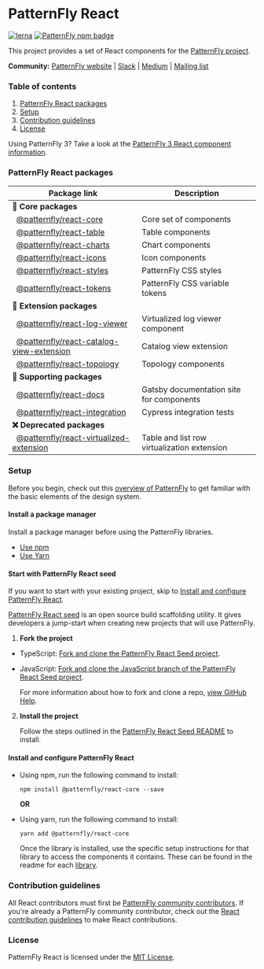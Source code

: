 # PatternFly React

[![lerna](https://img.shields.io/badge/maintained%20with-lerna-green.svg?style=for-the-badge)](https://lernajs.io/)
[![PatternFly npm badge](https://img.shields.io/npm/v/@patternfly/react-core.svg?label=PF%20Core&style=for-the-badge)](https://www.npmjs.com/package/@patternfly/react-core)

This project provides a set of React components for the [PatternFly project](https://patternfly.org).  

**Community:** [PatternFly website](https://www.patternfly.org) | [Slack](https://slack.patternfly.org) | [Medium](https://medium.com/patternfly) | [Mailing list](https://www.redhat.com/mailman/listinfo/patternfly)

### Table of contents
1. [PatternFly React packages](#patternfly-react-packages)
2. [Setup](#Setup)
3. [Contribution guidelines](#Contribution-guidelines)
4. [License](#License) 

Using PatternFly 3? Take a look at the [PatternFly 3 React component information](https://github.com/patternfly/patternfly-react/blob/patternfly-3/README.md).

### PatternFly React packages

| Package link | Description |
| --- | --- |
| **:blue_heart: Core packages** |
| &nbsp;&nbsp;[@patternfly/react-core](./packages/react-core/README.md) | Core set of components |
| &nbsp;&nbsp;[@patternfly/react-table](./packages/react-table/README.md) | Table components | 
| &nbsp;&nbsp;[@patternfly/react-charts](./packages/react-charts/README.md) | Chart components
| &nbsp;&nbsp;[@patternfly/react-icons](./packages/react-icons/README.md) | Icon components |
| &nbsp;&nbsp;[@patternfly/react-styles](./packages/react-styles/README.md) | PatternFly CSS styles |
| &nbsp;&nbsp;[@patternfly/react-tokens](./packages/react-tokens/README.md) | PatternFly CSS variable tokens |
| **:yellow_heart: Extension packages** |
| &nbsp;&nbsp;[@patternfly/react-log-viewer](https://github.com/patternfly/react-log-viewer) | Virtualized log viewer component |
| &nbsp;&nbsp;[@patternfly/react-catalog-view-extension](https://github.com/patternfly/react-catalog-view) | Catalog view extension |
| &nbsp;&nbsp;[@patternfly/react-topology](https://github.com/patternfly/react-topology) | Topology components |
| **:open_file_folder: Supporting packages** |
| &nbsp;&nbsp;[@patternfly/react-docs](./packages/react-docs/README.md) | Gatsby documentation site for components |
| &nbsp;&nbsp;[@patternfly/react-integration](./packages/react-integration/README.md) | Cypress integration tests |
| **:x: Deprecated packages** |
| &nbsp;&nbsp;[@patternfly/react-virtualized-extension](https://github.com/patternfly/react-virtualized-extension/README.md) | Table and list row virtualization extension |

### Setup 

Before you begin, check out this [overview of PatternFly](http://patternfly.org/get-started/about) to get familiar with the basic elements of the design system.

#### Install a package manager
Install a package manager before using the PatternFly libraries.

* [Use npm](https://nodejs.org/en/download/package-manager)
* [Use Yarn](https://yarnpkg.com/getting-started/install)


#### Start with PatternFly React seed
If you want to start with your existing project, skip to [Install and configure PatternFly React](#install-and-configure-patternfly-react).

[PatternFly React seed](https://github.com/patternfly/patternfly-react-seed) is an open source build scaffolding utility. It gives developers a jump-start when creating new projects that will use PatternFly.


1. **Fork the project**

  * TypeScript: [Fork and clone the PatternFly React Seed project](https://github.com/patternfly/patternfly-react-seed).
  * JavaScript: [Fork and clone the JavaScript branch of the PatternFly React Seed project](https://github.com/patternfly/patternfly-react-seed/tree/javascript).

    For more information about how to fork and clone a repo, [view GitHub Help](https://help.github.com/articles/fork-a-repo/).

2. **Install the project**

    Follow the steps outlined in the [PatternFly React Seed README](https://github.com/patternfly/patternfly-react-seed#quick-start) to install.

#### Install and configure PatternFly React
* Using npm, run the following command to install:
  ```
  npm install @patternfly/react-core --save
  ```
  
  **OR**

* Using yarn, run the following command to install:
  ```
  yarn add @patternfly/react-core
  ```
  
    Once the library is installed, use the specific setup instructions for that library to access the components it contains.  These can be found in the readme for each [library](#patternfly-react-packages). 

### Contribution guidelines
All React contributors must first be [PatternFly community contributors](https://www.patternfly.org/get-started/contribute/contributing-to-patternfly). If you're already a PatternFly community contributor, check out the [React contribution guidelines](https://github.com/patternfly/patternfly-react/tree/main/CONTRIBUTING.md) to make React contributions.

### License
PatternFly React is licensed under the [MIT License](https://github.com/patternfly/patternfly-react/tree/main/LICENSE).
     
